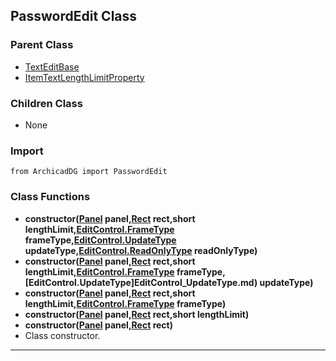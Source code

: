## PasswordEdit Class

### Parent Class
* [TextEditBase](TextEditBase.md)
* [ItemTextLengthLimitProperty](../m_item/ItemTextLengthLimitProperty.md)

### Children Class
* None

### Import
```
from ArchicadDG import PasswordEdit
``` 

### Class Functions

* **constructor([Panel](../m_panel/Panel.md) panel,[Rect](../Rect.md) rect,short lengthLimit,[EditControl.FrameType](EditControl_FrameType.md) frameType,[EditControl.UpdateType](EditControl_UpdateType.md) updateType,[EditControl.ReadOnlyType](EditControl_ReadOnlyType.md) readOnlyType)**
* **constructor([Panel](../m_panel/Panel.md) panel,[Rect](../Rect.md) rect,short lengthLimit,[EditControl.FrameType](EditControl_FrameType.md) frameType,[EditControl.UpdateType]EditControl_UpdateType.md) updateType)**
* **constructor([Panel](../m_panel/Panel.md) panel,[Rect](../Rect.md) rect,short lengthLimit,[EditControl.FrameType](EditControl_FrameType.md) frameType)**
* **constructor([Panel](../m_panel/Panel.md) panel,[Rect](../Rect.md) rect,short lengthLimit)**
* **constructor([Panel](../m_panel/Panel.md) panel,[Rect](../Rect.md) rect)**
* Class constructor.
-----